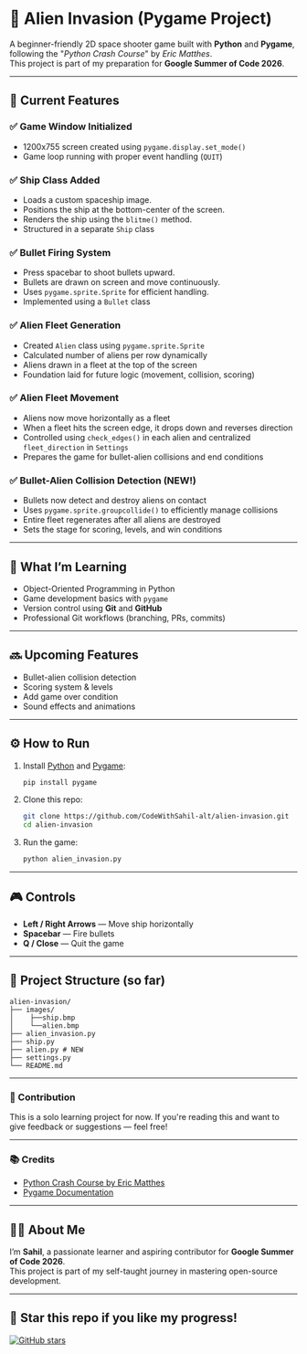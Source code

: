 # 👾 Alien Invasion (Pygame Project)

A beginner-friendly 2D space shooter game built with **Python** and **Pygame**, following the "*Python Crash Course*" by *Eric Matthes*.  
This project is part of my preparation for **Google Summer of Code 2026**.

---

## 🚀 Current Features

### ✅ Game Window Initialized
- 1200x755 screen created using `pygame.display.set_mode()`
- Game loop running with proper event handling (`QUIT`)

### ✅ Ship Class Added
  - Loads a custom spaceship image.
  - Positions the ship at the bottom-center of the screen.
  - Renders the ship using the `blitme()` method.
  - Structured in a separate `Ship` class
  
### ✅ Bullet Firing System
  - Press spacebar to shoot bullets upward.
  - Bullets are drawn on screen and move continuously.
  - Uses `pygame.sprite.Sprite` for efficient handling.
  - Implemented using a `Bullet` class

### ✅ Alien Fleet Generation
- Created `Alien` class using `pygame.sprite.Sprite`
- Calculated number of aliens per row dynamically
- Aliens drawn in a fleet at the top of the screen
- Foundation laid for future logic (movement, collision, scoring)

### ✅ Alien Fleet Movement
- Aliens now move horizontally as a fleet
- When a fleet hits the screen edge, it drops down and reverses direction
- Controlled using `check_edges()` in each alien and centralized `fleet_direction` in `Settings`
- Prepares the game for bullet-alien collisions and end conditions

### ✅ Bullet-Alien Collision Detection (NEW!)
- Bullets now detect and destroy aliens on contact
- Uses `pygame.sprite.groupcollide()` to efficiently manage collisions
- Entire fleet regenerates after all aliens are destroyed
- Sets the stage for scoring, levels, and win conditions

---

## 🧠 What I’m Learning

- Object-Oriented Programming in Python  
- Game development basics with `pygame`  
- Version control using **Git** and **GitHub**  
- Professional Git workflows (branching, PRs, commits)

---

## 🔜 Upcoming Features

- Bullet-alien collision detection
- Scoring system & levels
- Add game over condition 
- Sound effects and animations  

---

## ⚙️ How to Run

1. Install [Python](https://www.python.org/) and [Pygame](https://www.pygame.org/):
    ```bash
    pip install pygame
    ```

2. Clone this repo:
    ```bash
    git clone https://github.com/CodeWithSahil-alt/alien-invasion.git
    cd alien-invasion
    ```

3. Run the game:
    ```bash
    python alien_invasion.py
    ```

---

## 🎮 Controls

- **Left / Right Arrows** — Move ship horizontally
- **Spacebar** — Fire bullets
- **Q / Close** — Quit the game

---


## 📁 Project Structure (so far)
```
alien-invasion/
├── images/
│    ├──ship.bmp
│    └──alien.bmp
├── alien_invasion.py 
├── ship.py
├── alien.py # NEW
├── settings.py
└── README.md
```
---

### 🤝 Contribution
This is a solo learning project for now. If you're reading this and want to give feedback or suggestions — feel free!

---

### 📚 Credits

- [Python Crash Course by Eric Matthes](https://nostarch.com/pythoncrashcourse2e)
- [Pygame Documentation](https://www.pygame.org/docs/)

---

## 🙋‍♂️ About Me

I’m **Sahil**, a passionate learner and aspiring contributor for **Google Summer of Code 2026**.  
This project is part of my self-taught journey in mastering open-source development.

---

## 🌟 Star this repo if you like my progress!
[![GitHub stars](https://img.shields.io/github/stars/CodeWithSahil-alt/alien-invasion?style=social)](https://github.com/CodeWithSahil-alt/alien-invasion)